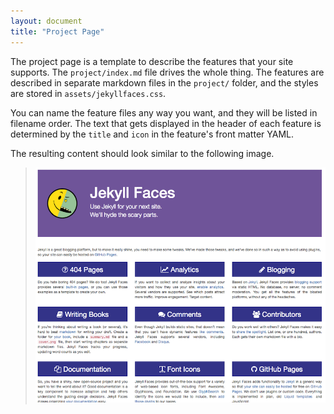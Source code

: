 ```yaml
---
layout: document
title: "Project Page"
---
```


The project page is a template to describe the features that your site supports. The `project/index.md` file drives the whole thing. The features are described in separate markdown files in the `project/` folder, and the styles are stored in `assets/jekyllfaces.css`.

You can name the feature files any way you want, and they will be listed in filename order. The text that gets displayed in the header of each feature is determined by the `title` and `icon` in the feature's front matter YAML.

The resulting content should look similar to the following image.

> ![image](images/project.png)